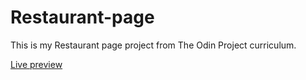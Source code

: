 # Restaurant-page

This is my Restaurant page project from The Odin Project curriculum.

[Live preview](https://areebaishtiaq.github.io/Restaurant-page)
